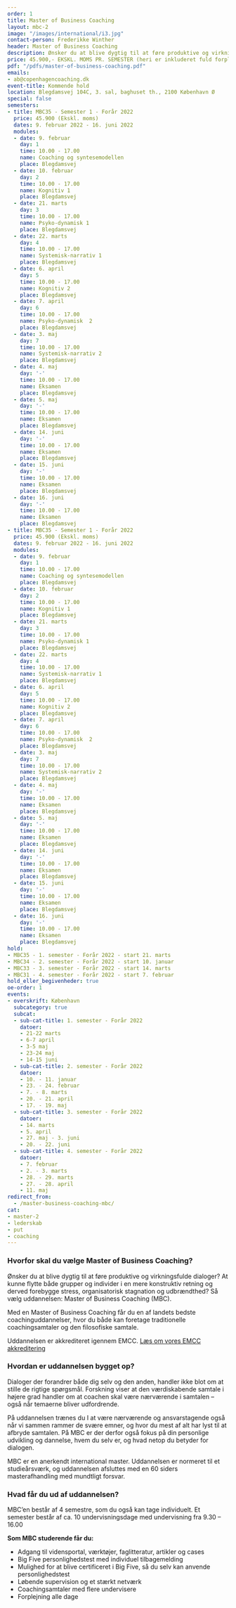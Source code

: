 ```yaml
---
order: 1
title: Master of Business Coaching
layout: mbc-2
image: "/images/international/i3.jpg"
contact-person: Frederikke Winther
header: Master of Business Coaching
description: Ønsker du at blive dygtig til at føre produktive og virkningsfulde dialoger? At kunne flytte både grupper og individer i en mere konstruktiv retning og derved forebygge stress, organisatorisk stagnation og udbrændthed? Så vælg uddannelsen Master of Business Coaching (MBC).
price: 45.900,- EKSKL. MOMS PR. SEMESTER (heri er inkluderet fuld forplejning og kursusmaterialer)
pdf: "/pdfs/master-of-business-coaching.pdf"
emails:
- ab@copenhagencoaching.dk
event-title: Kommende hold
location: Blegdamsvej 104C, 3. sal, baghuset th., 2100 København Ø
special: false
semesters:
- title: MBC35 - Semester 1 - Forår 2022
  price: 45.900 (Ekskl. moms)
  dates: 9. februar 2022 - 16. juni 2022
  modules:
  - date: 9. februar
    day: 1
    time: 10.00 - 17.00
    name: Coaching og syntesemodellen
    place: Blegdamsvej
  - date: 10. februar
    day: 2
    time: 10.00 - 17.00
    name: Kognitiv 1
    place: Blegdamsvej
  - date: 21. marts
    day: 3
    time: 10.00 - 17.00
    name: Psyko-dynamisk 1
    place: Blegdamsvej
  - date: 22. marts
    day: 4
    time: 10.00 - 17.00
    name: Systemisk-narrativ 1
    place: Blegdamsvej
  - date: 6. april
    day: 5
    time: 10.00 - 17.00
    name: Kognitiv 2
    place: Blegdamsvej
  - date: 7. april
    day: 6
    time: 10.00 - 17.00
    name: Psyko-dynamisk  2
    place: Blegdamsvej
  - date: 3. maj
    day: 7
    time: 10.00 - 17.00
    name: Systemisk-narrativ 2
    place: Blegdamsvej
  - date: 4. maj
    day: '-'
    time: 10.00 - 17.00
    name: Eksamen
    place: Blegdamsvej
  - date: 5. maj
    day: '-'
    time: 10.00 - 17.00
    name: Eksamen
    place: Blegdamsvej
  - date: 14. juni
    day: '-'
    time: 10.00 - 17.00
    name: Eksamen
    place: Blegdamsvej
  - date: 15. juni
    day: '-'
    time: 10.00 - 17.00
    name: Eksamen
    place: Blegdamsvej
  - date: 16. juni
    day: '-'
    time: 10.00 - 17.00
    name: Eksamen
    place: Blegdamsvej
- title: MBC35 - Semester 1 - Forår 2022
  price: 45.900 (Ekskl. moms)
  dates: 9. februar 2022 - 16. juni 2022
  modules:
  - date: 9. februar
    day: 1
    time: 10.00 - 17.00
    name: Coaching og syntesemodellen
    place: Blegdamsvej
  - date: 10. februar
    day: 2
    time: 10.00 - 17.00
    name: Kognitiv 1
    place: Blegdamsvej
  - date: 21. marts
    day: 3
    time: 10.00 - 17.00
    name: Psyko-dynamisk 1
    place: Blegdamsvej
  - date: 22. marts
    day: 4
    time: 10.00 - 17.00
    name: Systemisk-narrativ 1
    place: Blegdamsvej
  - date: 6. april
    day: 5
    time: 10.00 - 17.00
    name: Kognitiv 2
    place: Blegdamsvej
  - date: 7. april
    day: 6
    time: 10.00 - 17.00
    name: Psyko-dynamisk  2
    place: Blegdamsvej
  - date: 3. maj
    day: 7
    time: 10.00 - 17.00
    name: Systemisk-narrativ 2
    place: Blegdamsvej
  - date: 4. maj
    day: '-'
    time: 10.00 - 17.00
    name: Eksamen
    place: Blegdamsvej
  - date: 5. maj
    day: '-'
    time: 10.00 - 17.00
    name: Eksamen
    place: Blegdamsvej
  - date: 14. juni
    day: '-'
    time: 10.00 - 17.00
    name: Eksamen
    place: Blegdamsvej
  - date: 15. juni
    day: '-'
    time: 10.00 - 17.00
    name: Eksamen
    place: Blegdamsvej
  - date: 16. juni
    day: '-'
    time: 10.00 - 17.00
    name: Eksamen
    place: Blegdamsvej
hold:
- MBC35 - 1. semester - Forår 2022 - start 21. marts
- MBC34 - 2. semester - Forår 2022 - start 10. januar
- MBC33 - 3. semester - Forår 2022 - start 14. marts
- MBC31 - 4. semester - Forår 2022 - start 7. februar
hold_eller_begivenheder: true
oe-order: 1
events:
- overskrift: København
  subcategory: true
  subcat:
  - sub-cat-title: 1. semester - Forår 2022
    datoer:
    - 21-22 marts
    - 6-7 april
    - 3-5 maj
    - 23-24 maj
    - 14-15 juni
  - sub-cat-title: 2. semester - Forår 2022
    datoer:
    - 10. - 11. januar
    - 23. - 24. februar
    - 7. - 8. marts
    - 20. - 21. april
    - 17. - 19. maj
  - sub-cat-title: 3. semester - Forår 2022
    datoer:
    - 14. marts
    - 5. april
    - 27. maj - 3. juni
    - 20. - 22. juni
  - sub-cat-title: 4. semester - Forår 2022
    datoer:
    - 7. februar
    - 2. - 3. marts
    - 28. - 29. marts
    - 27. - 28. april
    - 11. maj 
redirect_from:
  - /master-business-coaching-mbc/
cat:
- master-2
- lederskab
- put
- coaching
---
```


### Hvorfor skal du vælge Master of Business Coaching?

Ønsker du at blive dygtig til at føre produktive og virkningsfulde dialoger? At kunne flytte både grupper og individer i en mere konstruktiv retning og derved forebygge stress, organisatorisk stagnation og udbrændthed? Så vælg uddannelsen: Master of Business Coaching (MBC).

Med en Master of Business Coaching får du en af landets bedste coachinguddannelser, hvor du både kan foretage traditionelle coachingsamtaler og den filosofiske samtale.

Uddannelsen er akkrediteret igennem EMCC. [Læs om vores EMCC akkreditering](/fundament/emcc-akkreditering/)

### Hvordan er uddannelsen bygget op?

Dialoger der forandrer både dig selv og den anden, handler ikke blot om at stille de rigtige spørgsmål. Forskning viser at den værdiskabende samtale i højere grad handler om at coachen skal være nærværende i samtalen – også når temaerne bliver udfordrende.

På uddannelsen trænes du I at være nærværende og ansvarstagende også når vi sammen rammer de svære emner, og hvor du mest af alt har lyst til at afbryde samtalen. På MBC er der derfor også fokus på din personlige udvikling og dannelse, hvem du selv er, og hvad netop du betyder for dialogen.

MBC er en anerkendt international master. Uddannelsen er normeret til et studieårsværk, og uddannelsen afsluttes med en 60 siders masterafhandling med mundtligt forsvar.

### Hvad får du ud af uddannelsen?

MBC’en består af 4 semestre, som du også kan tage individuelt. Et semester består af ca. 10 undervisningsdage med undervisning fra 9.30 – 16.00

**Som MBC studerende får du:**
* Adgang til vidensportal, værktøjer, faglitteratur, artikler og cases
* Big Five personlighedstest med individuel tilbagemelding
* Mulighed for at blive certificeret i Big Five, så du selv kan anvende personlighedstest
* Løbende supervision og et stærkt netværk
* Coachingsamtaler med flere undervisere
* Forplejning alle dage